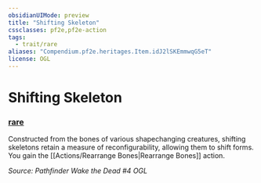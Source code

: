 ```yaml
---
obsidianUIMode: preview
title: "Shifting Skeleton"
cssclasses: pf2e,pf2e-action
tags:
  - trait/rare
aliases: "Compendium.pf2e.heritages.Item.idJ2lSKEmmwqG5eT"
license: OGL
---
```

# Shifting Skeleton

### [rare](rare "Rare Rarity Trait")






Constructed from the bones of various shapechanging creatures, shifting skeletons retain a measure of reconfigurability, allowing them to shift forms. You gain the [[Actions/Rearrange Bones|Rearrange Bones]] action.

*Source: Pathfinder Wake the Dead #4*
*OGL*